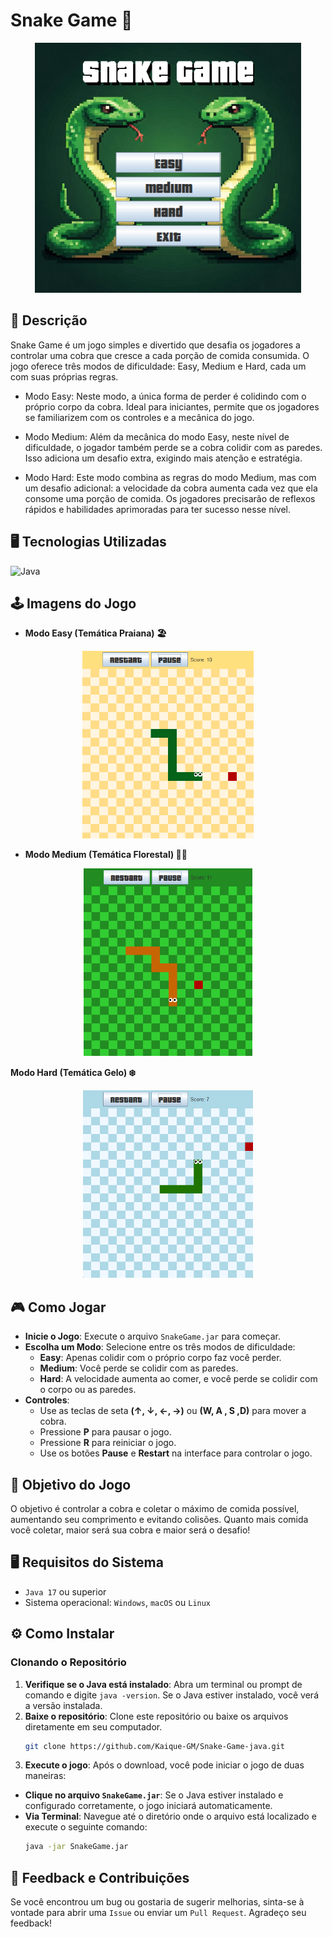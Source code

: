 # Snake Game 🐍

<div align="center">

<img src="./src/resources/img/TelaInicial.png" alt="Tela inicial" height="400
"/>

</div>

## 📝 Descrição

Snake Game é um jogo simples e divertido que desafia os jogadores a controlar uma cobra que cresce a cada porção de comida consumida. O jogo oferece três modos de dificuldade: Easy, Medium e Hard, cada um com suas próprias regras.

- Modo Easy: Neste modo, a única forma de perder é colidindo com o próprio corpo da cobra. Ideal para iniciantes, permite que os jogadores se familiarizem com os controles e a mecânica do jogo.

- Modo Medium: Além da mecânica do modo Easy, neste nível de dificuldade, o jogador também perde se a cobra colidir com as paredes. Isso adiciona um desafio extra, exigindo mais atenção e estratégia.

- Modo Hard: Este modo combina as regras do modo Medium, mas com um desafio adicional: a velocidade da cobra aumenta cada vez que ela consome uma porção de comida. Os jogadores precisarão de reflexos rápidos e habilidades aprimoradas para ter sucesso nesse nível.

## 🖥️ Tecnologias Utilizadas

![Java](https://img.shields.io/badge/Java-ED8B00?style=for-the-badge&logo=openjdk&logoColor=white)

## 🕹️ Imagens do Jogo  

- <strong>Modo Easy (Temática Praiana) 🏖️</strong>
<div align="center"> <img src="./src/resources/img/easyMode.png" alt="Modo Easy" height="300" /> </div>

- <strong>Modo Medium (Temática Florestal) 🌳🌳</strong>
<div align="center"> <img src="./src/resources/img/mediumMode.png" alt="Modo Medium" height="300" /> </div>

<strong>Modo Hard (Temática Gelo) ❄️</strong>
<div align="center"> <img src="./src/resources/img/hardMode.png" alt="Modo Hard" height="300" /> </div> 

## 🎮 Como Jogar
- **Inicie o Jogo**: Execute o arquivo `SnakeGame.jar` para começar.
- **Escolha um Modo**: Selecione entre os três modos de dificuldade:
  - **Easy**: Apenas colidir com o próprio corpo faz você perder.
  - **Medium**: Você perde se colidir com as paredes.
  - **Hard**: A velocidade aumenta ao comer, e você perde se colidir com o corpo ou as paredes.
- **Controles**:
   - Use as teclas de seta **(↑, ↓, ←, →)** ou **(W, A , S ,D)** para mover a cobra.
   - Pressione **P** para pausar o jogo.
   - Pressione **R** para reiniciar o jogo.
   - Use os botões **Pause** e **Restart** na interface para controlar o jogo.

## 🎯 Objetivo do Jogo

O objetivo é controlar a cobra e coletar o máximo de comida possível, aumentando seu comprimento e evitando colisões. Quanto mais comida você coletar, maior será sua cobra e maior será o desafio!

## 🖥️ Requisitos do Sistema

- `Java 17` ou superior
- Sistema operacional: `Windows`, `macOS` ou `Linux`

## ⚙️ Como Instalar

### Clonando o Repositório

1. **Verifique se o Java está instalado**: Abra um terminal ou prompt de comando e digite `java -version`. Se o Java estiver instalado, você verá a versão instalada.
2. **Baixe o repositório**: Clone este repositório ou baixe os arquivos diretamente em seu computador.
   ```bash
   git clone https://github.com/Kaique-GM/Snake-Game-java.git
   ````
3. **Execute o jogo**: Após o download, você pode iniciar o jogo de duas maneiras:
 - **Clique no arquivo `SnakeGame.jar`**: Se o Java estiver instalado e configurado corretamente, o jogo iniciará automaticamente.
 - **Via Terminal**: Navegue até o diretório onde o arquivo está localizado e execute o seguinte comando:
    ```bash
    java -jar SnakeGame.jar
     ```

## 💬 Feedback e Contribuições

Se você encontrou um bug ou gostaria de sugerir melhorias, sinta-se à vontade para abrir uma `Issue` ou enviar um `Pull Request`. Agradeço seu feedback!
